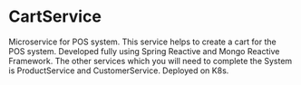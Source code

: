 # CartService
Microservice for POS system. This service helps to create a cart for the POS system. Developed fully using Spring Reactive and Mongo Reactive Framework. 
The other services which you will need to complete the System is ProductService and CustomerService. 
Deployed on K8s.
